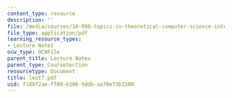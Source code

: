 ```yaml
---
content_type: resource
description: ''
file: /media/courses/18-996-topics-in-theoretical-computer-science-internet-research-problems-spring-2002/f180f2aeff89b3065ddbaa70e73b1500_lect7.pdf
file_type: application/pdf
learning_resource_types:
- Lecture Notes
ocw_type: OCWFile
parent_title: Lecture Notes
parent_type: CourseSection
resourcetype: Document
title: lect7.pdf
uid: f180f2ae-ff89-b306-5ddb-aa70e73b1500
---
```

